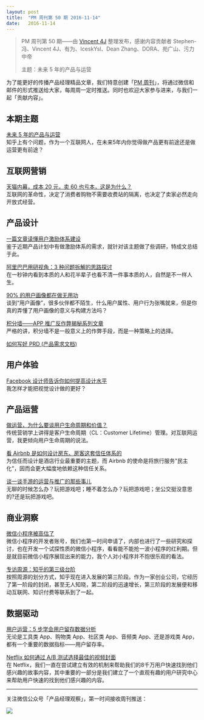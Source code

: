 ```yaml
---
layout: post
title:  "PM 周刊第 50 期 2016-11-14"
date:   2016-11-14
---
```


> PM 周刊第 50 期——由 [Vincent 4J](http://pmweekly.com/contributors#vincetn4j) 整理发布，感谢内容贡献者 Stephen-冯、Vincent 4J、有为、IceskYsl、Dean Zhang、DORA、苑广山、污力中帝   
> 
> 主题：未来 5 年的产品与运营  

为了能更好的传播产品经理精品文章，我们特意创建「[PM 周刊](http://pmweekly.com/)」，将通过微信和邮件的形式推送给大家，每周周一定时推送。同时也欢迎大家参与进来，与我们一起「贡献内容」。    

## 本期主题 

[未来 5 年的产品与运营](http://mp.weixin.qq.com/s?__biz=MjM5NTI5MzM2MA==&mid=2652344381&idx=1&sn=a1c0e987a989b6ee55318262d6858a62&chksm=bd1981e28a6e08f4a88231708378b31d8a2acec5aaaf3f58f4007cb4d4e58ba553bd73a04a78&mpshare=1&scene=1&srcid=1108T4qWxmq5aN1rLjCDeqTP#rd)   
知乎上有个问题，作为一个互联网人，在未来5年内你觉得做产品更有前途还是做运营更有前途？   

## 互联网营销

[天猫内幕，成本 20 元，卖 60 也亏本，这是为什么？](http://mp.weixin.qq.com/s?__biz=MzAwODA2MjAyNA==&mid=2653050671&idx=1&sn=7a1d306c2d914828ecc069ff7fad4d3e&chksm=80a26208b7d5eb1ed8f19e6e11665ed087c4598edb8009a1cf11a0af30fb484defba0a31feb2&mpshare=1&scene=1&srcid=1108Eni3qGqZIrTmlt1Thba9#rd)   
互联网的革命性，决定了消费者购物不需要收费站的隔离，也决定了卖家必然走向开放式经营。  

## 产品设计 

[一篇文章读懂用户激励体系建设](http://mp.weixin.qq.com/s?__biz=MjM5NTQ5MjIyMA==&mid=2654539066&idx=3&sn=91f8e7afc4215ebd3e5f001e863f246b&chksm=bd3a15298a4d9c3f2d8b3c3e514212bbf03fc1f9c67a161891d72a671ba1a8e05a03b90dd09c&mpshare=1&scene=1&srcid=1108NY9q9hucgdVcJgIY6N5z#rd)   
鉴于近期产品计划中有做激励体系的需求，就针对该主题做了些调研，特成文总结于此。 

[阿里巴巴用研视角：3 种问题拆解的思路探讨](http://mp.weixin.qq.com/s?__biz=MjM5OTY2ODYyMQ==&mid=2652749589&idx=1&sn=7cac218bcc90d59ea1c3ac70c0c801ed&chksm=bcdee1f78ba968e19f5dfcb99dbc300bc43fb23fe5763d8a72e0ad50e1e239dc881b7bf6cfe8&mpshare=1&scene=1&srcid=111131Cuc5wSWEA7DBGvFsrB#rd)    
在一秒钟内看到本质的人和花半辈子也看不清一件事本质的人，自然是不一样人生。   

[90% 的用户画像都在做无用功](http://mp.weixin.qq.com/s?__biz=MzAwMDA3ODc2NQ==&mid=2650448303&idx=1&sn=0f75fd3b761a7c6eaf1c9ff68e9d2c45&chksm=82e0676db597ee7ba58f90d8a8969c0ab8c72ad4ce583807bf9c2a9637b85d69590a6d16a69b&mpshare=1&scene=1&srcid=11088vueGEnI9ltNI3g1i4CC#rd)   
谈到“用户画像”，很多伙伴都不陌生，什么用户属性、用户行为张嘴就来，但是你真的弄懂了用户画像的意义与构建方法吗？   

[积分墙——APP 推广反作弊揭秘系列文章](https://zhuanlan.zhihu.com/p/20931341?refer=anti-fraut)   
严格的讲，积分墙不是一般意义上的作弊手段，而是一种策略上的选择。   

[如何写好 PRD (产品需求文档)](http://mp.weixin.qq.com/s?__biz=MzAxMzc5NDAyMw==&mid=2650510154&idx=1&sn=8f8bd8142ee252e8162f75ba5bba566c&chksm=83921cc2b4e595d49f571f5b5fa44b980e255a573fd9294b3fb24a9dc6ed74360ab50c86a3e2&mpshare=1&scene=1&srcid=1108PwqdJWYFOHPdCL2iVUgg#rd)    

## 用户体验

[Facebook 设计师告诉你如何提高设计水平](http://mp.weixin.qq.com/s?__biz=MzAxNDAxOTcxOQ==&mid=2650936150&idx=1&sn=134a1b35e17f14ca248de42e8f7ff8d4&chksm=806f0ebeb71887a87ce836c01e07dc213c6c1d03b96ae36772d1a4597254c9f5b88ff48dc03e&mpshare=1&scene=1&srcid=1108A8cOAloPPyIXzINwSIbE#rd)   
我怎样才能把视觉设计做的更好？   

## 产品运营 

[做运营，为什么要谈用户生命周期和价值？](http://mp.weixin.qq.com/s?__biz=MjM5NTQ5MjIyMA==&mid=2654539066&idx=2&sn=b7ff4190d4abc06c59e89a154a5301fa&chksm=bd3a15298a4d9c3f15773201a92e2344ec2036a3cd664e04e9b4fbea28c912285d462bd058e9&mpshare=1&scene=1&srcid=1108fCOz1gQ9PFUebP6gi2Ze#rd)   
传统营销学上讲得是客户生命周期（CL：Customer Lifetime）管理。对互联网运营，我更倾向用户生命周期的说法。  

[看 Airbnb 是如何设计房东、房客这套信任体系的](http://mp.weixin.qq.com/s?__biz=MjM5MTg2NDA3MQ==&mid=2651876134&idx=2&sn=2566f26d8f51bf6ec7ec74bd1b8c1fad&mpshare=1&scene=1&srcid=11141tLLWmcxmD02NFvEUTzm#rd)   
为信任而设计是酒店行业最重要的主题，而 Airbnb 的使命是将旅行服务"民主化"，因而会更大幅度地依赖这种信任关系。  

[谈一谈手游的运营与推广的那些事儿](http://www.chanpin100.com/article/101906)   
无聊的时候怎么办？玩把游戏吧；睡不着怎么办？玩把游戏吧；坐公交挺没意思的?还是玩把游戏吧。  

## 商业洞察 

[微信小程序被高估了](http://mp.weixin.qq.com/s?__biz=MzA4NzA2NjcyMg==&mid=2653213379&idx=1&sn=0c37c4cac64c168d4c810735535c557a&chksm=8bef63cebc98ead8adcf7c7d84dcd7342099235060e10b4746f08836098480bbf6bed3c55768&mpshare=1&scene=1&srcid=1108rQs2hQyeLuhKBCeVBvUf#rd)   
微信小程序的开发者账号，我们也第一时间申请了，内部也进行了一些研究和探讨，也在开发一个试探性质的微信小程序，看看能不能抢一波小程序的红利期。但是就目前微信小程序展现出来的能力，我个人对小程序并不抱很乐观的看法。   

[专访周源：知乎的第三级台阶](http://mp.weixin.qq.com/s?__biz=MTI0OTM2NDUwMQ==&mid=2653459952&idx=1&sn=b60b0375527fbedd4bf5a984243de4ac&chksm=7994088a4ee3819c9ab402d6d2703cbc0a8e0078d2938f01bfea0ad7f862ab4ae96e7c1e8a43&mpshare=1&scene=1&srcid=1108A4kFgCPI1fQSFJYUna4e#rd)   
按照周源的划分方式，知乎现在进入发展的第三阶段。作为一家创业公司，它经历了第一阶段的封闭，甚至无人知晓，第二阶段的迅速增长，第三阶段的发展便和移动互联网、知识付费等联系到了一起。   


## 数据驱动        

[用户运营：5 步学会用户留存数据分析](http://mp.weixin.qq.com/s?__biz=MjM5NDQ4MTcwMA==&mid=2650654767&idx=1&sn=86f77a16e421145989770e4d459a5b4b&chksm=be8e7b6489f9f272fc31fa45a73827a02e102b2243b79bed6350350d3da71d6ce94de684f1d4&mpshare=1&scene=1&srcid=11082acou4ZBKITeWwh4m85G#rd)   
无论是工具类 App、购物类 App、社区类 App、音频类 App、还是游戏类 App，都有一个重要的数据指标——用户留存率。   

[Netflix 如何通过 A/B 测试选择最佳的视频封面](http://mp.weixin.qq.com/s?__biz=MjM5NjA3ODI3Ng==&mid=2649828913&idx=1&sn=4dfad924e6e58b52f7f07b9e729a1347&chksm=beeb399a899cb08c9b6a5dbb6dc741e1bd8ee1c290c9ecbfdb6f35df423bb874871d7bc2fb6f&mpshare=1&scene=1&srcid=1114NIU8sL45Qzrq3W757eJ0#rd)       
在 Netflix，我们一直在尝试建立有效的机制来帮助我们的8千万用户快速找到他们感兴趣的故事内容，其中重要的一部分是我们建立了一个直观有趣的用户研究中心来帮助用户快速的找到他们感兴趣的内容。   

---
关注微信公众号「产品经理观察」，第一时间接收周刊推送：          
  
![](http://com-4jplus-temp.qiniudn.com/pmweekly-weixin.jpg)   